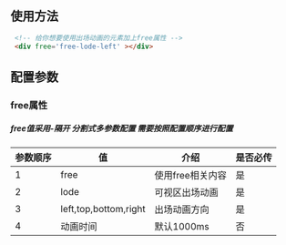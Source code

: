 ## 使用方法

```html
 <!-- 给你想要使用出场动画的元素加上free属性 -->
 <div free='free-lode-left' ></div>
```
## 配置参数
### free属性
##### free值采用-隔开 分割式多参数配置 需要按照配置顺序进行配置
|  参数顺序   |  值   | 介绍| 是否必传|
|   ----   |  ---- | ----  |----  |
|  1   | free  | 使用free相关内容| 是|
|  2   | lode  | 可视区出场动画| 是|
|  3   | left,top,bottom,right  | 出场动画方向| 是|
|  4   | 动画时间  | 默认1000ms| 否|


